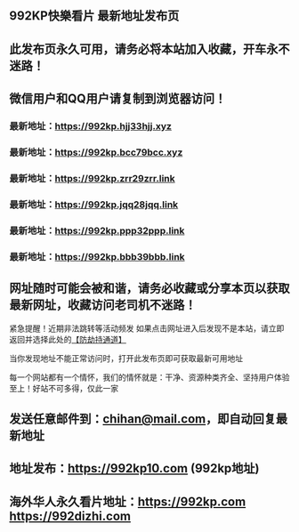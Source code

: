 ## **992KP快樂看片 最新地址发布页**
## 此发布页永久可用，请务必将本站加入收藏，开车永不迷路！
## 微信用户和QQ用户请复制到浏览器访问！
### 最新地址：https://992kp.hjj33hjj.xyz

### 最新地址：https://992kp.bcc79bcc.xyz

### 最新地址：https://992kp.zrr29zrr.link

### 最新地址：https://992kp.jqq28jqq.link

### 最新地址：https://992kp.ppp32ppp.link

### 最新地址：https://992kp.bbb39bbb.link


## 网址随时可能会被和谐，请务必收藏或分享本页以获取最新网址，收藏访问老司机不迷路！

紧急提醒！近期非法跳转等活动频发
如果点击网址进入后发现不是本站，请立即返回并选择此处的[【防劫持通道】](https://23.224.130.222:7583)

当你发现地址不能正常访问时，打开此发布页即可获取最新可用地址

每一个网站都有一个情怀，我们的情怀就是：干净、资源种类齐全、坚持用户体验至上！好站不可多得，仅此一家

## 发送任意邮件到：chihan@mail.com，即自动回复最新地址
## 地址发布：https://992kp10.com  (992kp地址)
## 海外华人永久看片地址：https://992kp.com  https://992dizhi.com

